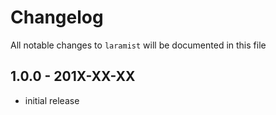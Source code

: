 # Changelog

All notable changes to `laramist` will be documented in this file

## 1.0.0 - 201X-XX-XX

- initial release

